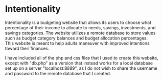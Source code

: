 # Intentionality  
Intentionality is a budgeting website that allows its users to choose what percentage of their income to allocate to needs, savings, investments, and savings categories. The website utilizes a remote database to store values such as budget category balances and budget allocation percentages.  
This website is meant to help adults maneuver with improved intentions toward their finances.  

I have included all of the php and css files that I used to create this website, except with "db.php" as a version that instead works for a local database set up on a server "localhost:8889", as I do not wish to share the username and password to the remote database that I created.
